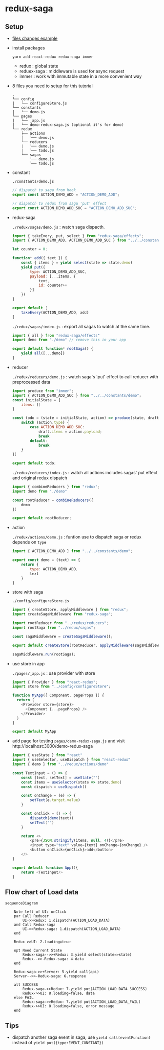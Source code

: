 # redux-saga

## Setup


- [files changes example](https://github.com/tsengyushiang/next.js/pull/1/files)

- install packages

    ```
    yarn add react-redux redux-saga immer
    ```
    - redux : global state
    - reduex-saga :  middleware is used for async request
    - immer : work with immutable state in a more convenient way


- 8 files you need to setup for this tutorial

    ```
    .
    └── config
    |   └── configureStore.js
    └── constants
    |   └── demo.js
    └── pages
    |   └── _app.js
    |   └── demo-redux-saga.js (optional it's for demo)
    └── redux
        ├── actions
        |   └── demo.js
        └── reducers
        |   └── demo.js
        |   └── todo.js
        └── sagas
            └── demo.js
            └── todo.js
    ```

- constant

    `./constants/demo.js`
    
    ```javascript
    // dispatch to saga from hook
    export const ACTION_DEMO_ADD = "ACTION_DEMO_ADD";

    // dispatch to redux from saga 'put' effect
    export const ACTION_DEMO_ADD_SUC = "ACTION_DEMO_ADD_SUC";
    ```

- redux-saga

    `./redux/sagas/demo.js` : watch saga dispacth.
    
    ```javascript
    import { takeEvery, put, select } from "redux-saga/effects";
    import { ACTION_DEMO_ADD, ACTION_DEMO_ADD_SUC } from "../../constants/demo";

    let counter = 0;

    function* add({ text }) {
        const { items } = yield select(state => state.demo)
        yield put({
            type: ACTION_DEMO_ADD_SUC,
            payload: [...items, {
                text,
                id: counter++
            }]
        })
    }

    export default [
        takeEvery(ACTION_DEMO_ADD, add)
    ]
    ```

    `./redux/sagas/index.js` : export all sagas to watch at the same time.
    
    ```javascript
    import { all } from "redux-saga/effects"
    import demo from "./demo" // remove this in your app

    export default function* rootSaga() {
        yield all([...demo])
    }
    ```

- reducer

    `./redux/reducers/demo.js` : watch saga's 'put' effect to call reducer with preprocessed data
    
    ```javascript
    import produce from "immer";
    import { ACTION_DEMO_ADD_SUC } from "../../constants/demo";
    const initialState = {
        items: []
    }

    const todo = (state = initialState, action) => produce(state, draft => {
        switch (action.type) {
            case ACTION_DEMO_ADD_SUC:
                draft.items = action.payload;
                break
            default:
                break
        }
    })

    export default todo;
    ```

    `./redux/reducers/index.js` : watch all actions includes sagas' put effect and original redux dispatch
    
    ```javascript
    import { combineReducers } from "redux";
    import demo from "./demo"

    const rootReducer = combineReducers({
        demo
    })

    export default rootReducer;
    ```

- action

    `./redux/actions/demo.js` :  funtion use to dispatch saga or redux depends on  `type`
    
    ```javascript
    import { ACTION_DEMO_ADD } from "../../constants/demo";

    export const demo = (text) => {
        return {
            type: ACTION_DEMO_ADD,
            text
        }
    }
    ```

- store with saga

    `./config/configureStore.js`

    ```javascript
    import { createStore, applyMiddleware } from "redux";
    import createSagaMiddleware from "redux-saga";

    import rootReducer from "../redux/reducers";
    import rootSaga from "../redux/sagas";

    const sagaMiddleware = createSagaMiddleware();

    export default createStore(rootReducer, applyMiddleware(sagaMiddleware));

    sagaMiddleware.run(rootSaga);
    ```

- use store in app

    `./pages/_app.js` : use provider with store

    ```javascript
    import { Provider } from "react-redux";
    import store from "../config/configureStore";

    function MyApp({ Component, pageProps }) {
      return (
        <Provider store={store}>
          <Component {...pageProps} />
        </Provider>
      )
    }
    
    export default MyApp
    ```

- add page for testing `pages/demo-redux-saga.js` and visit http://localhost:3000/demo-redux-saga

    ```javascript
    import { useState } from "react"
    import { useSelector, useDispatch } from "react-redux"
    import { demo } from "../redux/actions/demo"

    const TextInput = () => {
        const [text, setText] = useState("")
        const items = useSelector(state => state.demo)
        const dispatch = useDispatch()

        const onChange = (e) => {
            setText(e.target.value)
        }

        const onClick = () => {
            dispatch(demo(text))
            setText("")
        }

        return <>
            <pre>{JSON.stringify(items, null, 4)}</pre>
            <input type="text" value={text} onChange={onChange} />
            <button onClick={onClick}>add</button>
        </>
    }

    export default function App(){
        return <TextInput/>
    }
    ```

## Flow chart of Load data

```mermaid
sequenceDiagram
       
    Note left of UI: onClick
    par Call Reducer
        UI->>Redux: 1.dispatch(ACTION_LOAD_DATA)
    and Call Redux-saga
        UI->>Redux-saga: 1.dispatch(ACTION_LOAD_DATA)
    end
    
    Redux->>UI: 2.loading=true
    
    opt Need Current State
        Redux-saga-->>+Redux: 3.yield select(state=>state)
        Redux-->>-Redux-saga: 4.data
    end
    
    Redux-saga->>+Server: 5.yield call(api)
    Server-->>-Redux-saga: 6.response
    
    alt SUCCESS
        Redux-saga->>Redux: 7.yield put(ACTION_LOAD_DATA_SUCCESS)
        Redux->>UI: 8.loading=false, data
    else FAIL
        Redux-saga->>Redux: 7.yield put(ACTION_LOAD_DATA_FAIL)
        Redux->>UI: 8.loading=false, error message 
    end

```

## Tips

- dispatch another saga event in saga, use `yield call(eventFunction)` instead of `yield put({type:EVENT_CONSTANT})`
